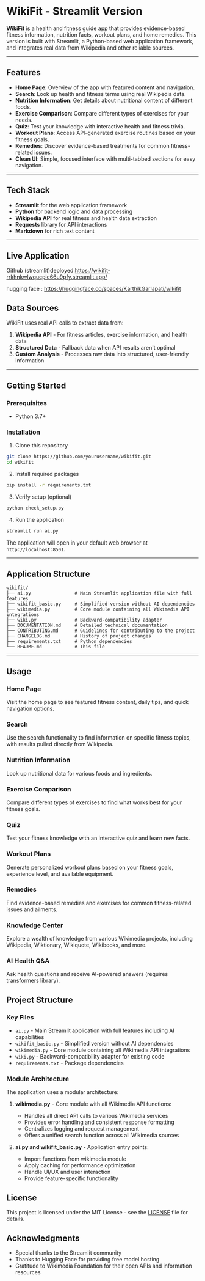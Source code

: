 # WikiFit - Streamlit Version

**WikiFit** is a health and fitness guide app that provides evidence-based fitness information, nutrition facts, workout plans, and home remedies. This version is built with Streamlit, a Python-based web application framework, and integrates real data from Wikipedia and other reliable sources.

---

## Features

- **Home Page**: Overview of the app with featured content and navigation.
- **Search**: Look up health and fitness terms using real Wikipedia data.
- **Nutrition Information**: Get details about nutritional content of different foods.
- **Exercise Comparison**: Compare different types of exercises for your needs.
- **Quiz**: Test your knowledge with interactive health and fitness trivia.
- **Workout Plans**: Access API-generated exercise routines based on your fitness goals.
- **Remedies**: Discover evidence-based treatments for common fitness-related issues.
- **Clean UI**: Simple, focused interface with multi-tabbed sections for easy navigation.

---

## Tech Stack

- **Streamlit** for the web application framework
- **Python** for backend logic and data processing
- **Wikipedia API** for real fitness and health data extraction
- **Requests** library for API interactions
- **Markdown** for rich text content

---

## Live Application
Github (streamlit)deployed:https://wikifit-rrkhnkwlwqucpie66u9pfy.streamlit.app/

hugging face : https://huggingface.co/spaces/KarthikGarlapati/wikifit

## Data Sources

WikiFit uses real API calls to extract data from:

1. **Wikipedia API** - For fitness articles, exercise information, and health data
2. **Structured Data** - Fallback data when API results aren't optimal
3. **Custom Analysis** - Processes raw data into structured, user-friendly information

---

## Getting Started

### Prerequisites

- Python 3.7+

### Installation

1. Clone this repository
```bash
git clone https://github.com/yourusername/wikifit.git
cd wikifit
```

2. Install required packages
```bash
pip install -r requirements.txt
```

3. Verify setup (optional)
```bash
python check_setup.py
```

4. Run the application
```bash
streamlit run ai.py
```

The application will open in your default web browser at `http://localhost:8501`.

---

## Application Structure

```
wikifit/
├── ai.py                # Main Streamlit application file with full features
├── wikifit_basic.py     # Simplified version without AI dependencies
├── wikimedia.py         # Core module containing all Wikimedia API integrations
├── wiki.py              # Backward-compatibility adapter
├── DOCUMENTATION.md     # Detailed technical documentation
├── CONTRIBUTING.md      # Guidelines for contributing to the project
├── CHANGELOG.md         # History of project changes
├── requirements.txt     # Python dependencies
└── README.md            # This file
```

---

## Usage

### Home Page
Visit the home page to see featured fitness content, daily tips, and quick navigation options.

### Search
Use the search functionality to find information on specific fitness topics, with results pulled directly from Wikipedia.

### Nutrition Information
Look up nutritional data for various foods and ingredients.

### Exercise Comparison
Compare different types of exercises to find what works best for your fitness goals.

### Quiz
Test your fitness knowledge with an interactive quiz and learn new facts.

### Workout Plans
Generate personalized workout plans based on your fitness goals, experience level, and available equipment.

### Remedies
Find evidence-based remedies and exercises for common fitness-related issues and ailments.

### Knowledge Center
Explore a wealth of knowledge from various Wikimedia projects, including Wikipedia, Wiktionary, Wikiquote, Wikibooks, and more.

### AI Health Q&A
Ask health questions and receive AI-powered answers (requires transformers library).

## Project Structure

### Key Files

- `ai.py` - Main Streamlit application with full features including AI capabilities
- `wikifit_basic.py` - Simplified version without AI dependencies
- `wikimedia.py` - Core module containing all Wikimedia API integrations
- `wiki.py` - Backward-compatibility adapter for existing code
- `requirements.txt` - Package dependencies

### Module Architecture

The application uses a modular architecture:

1. **wikimedia.py** - Core module with all Wikimedia API functions:
   - Handles all direct API calls to various Wikimedia services
   - Provides error handling and consistent response formatting
   - Centralizes logging and request management
   - Offers a unified search function across all Wikimedia sources

2. **ai.py and wikifit_basic.py** - Application entry points:
   - Import functions from wikimedia module
   - Apply caching for performance optimization
   - Handle UI/UX and user interaction
   - Provide feature-specific functionality

## License

This project is licensed under the MIT License - see the [LICENSE](LICENSE) file for details.

## Acknowledgments

- Special thanks to the Streamlit community
- Thanks to Hugging Face for providing free model hosting
- Gratitude to Wikimedia Foundation for their open APIs and information resources
